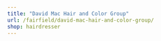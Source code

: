 ```yaml
---
title: "David Mac Hair and Color Group"
url: /fairfield/david-mac-hair-and-color-group/
shop: hairdresser
---
```


